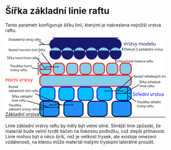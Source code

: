 Šířka základní linie raftu
====
Tento parametr konfiguruje šířku linií, kterými je nakreslena nejnižší vrstva raftu.

![Rozměry související s raftem](../images/raft_dimensions_cs.svg)

Linie základní vrstvy raftu by měly být velmi silné. Silnější linie způsobí, že materiál bude velmi tvrdě tlačen na tiskovou podložku, což zlepší přilnavost. Linie mohou být o něco širší, než je velikost trysek, ale existuje omezení vzdálenosti, na kterou může materiál malými tryskami laterálně proudit.